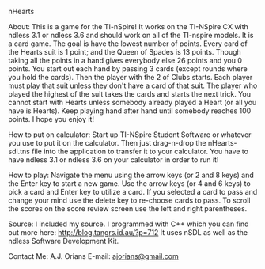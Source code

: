 nHearts

About:
This is a game for the TI-nSpire!  It works on the TI-NSpire CX with ndless 3.1 or ndless 3.6 and should work on all of the TI-nspire models.  It is a card game.  The goal is have the lowest number of points.  Every card of the Hearts suit is 1 point; and the Queen of Spades is 13 points.  Though taking all the points in a hand gives everybody else 26 points and you 0 points.  You start out each hand by passing 3 cards (except rounds where you hold the cards).  Then the player with the 2 of Clubs starts.  Each player must play that suit unless they don't have a card of that suit.  The player who played the highest of the suit takes the cards and starts the next trick.  You cannot start with Hearts unless somebody already played a Heart (or all you have is Hearts).  Keep playing hand after hand until somebody reaches 100 points.  I hope you enjoy it!

How to put on calculator:
Start up TI-NSpire Student Software or whatever you use to put it on the calculator.  Then just drag-n-drop the nHearts-sdl.tns file into the application to transfer it to your calculator.  You have to have ndless 3.1 or ndless 3.6 on your calculator in order to run it!

How to play:
Navigate the menu using the arrow keys (or 2 and 8 keys) and the Enter key to start a new game.
Use the arrow keys (or 4 and 6 keys) to pick a card and Enter key to utilize a card.
If you selected a card to pass and change your mind use the delete key to re-choose cards to pass.
To scroll the scores on the score review screen use the left and right parentheses. 

Source:
I included my source.  I programmed with C++ which you can find out more here: http://blog.tangrs.id.au/?p=712  It uses nSDL as well as the ndless Software Development Kit.

Contact Me:
A.J. Orians
E-mail: ajorians@gmail.com
